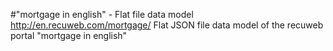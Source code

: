 #"mortgage‎ in english" - Flat file data model
http://en.recuweb.com/mortgage‎/
Flat JSON file data model of the recuweb portal "mortgage‎ in english"
